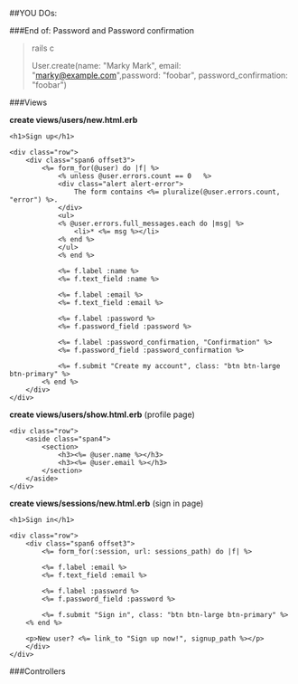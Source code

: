
##YOU DOs:

###End of: Password and Password confirmation

> rails c
> 
> User.create(name: "Marky Mark", email: "marky@example.com",password: "foobar", password_confirmation: "foobar")


###Views

**create views/users/new.html.erb**


	<h1>Sign up</h1>

	<div class="row">
  		<div class="span6 offset3">
    		<%= form_for(@user) do |f| %>
      			<% unless @user.errors.count == 0   %>
          		<div class="alert alert-error">
            		The form contains <%= pluralize(@user.errors.count, "error") %>.
          		</div>
        		<ul>
        		<% @user.errors.full_messages.each do |msg| %>
            		<li>* <%= msg %></li>
        		<% end %>
       			</ul>
        		<% end %>
        		
      			<%= f.label :name %>
      			<%= f.text_field :name %>

      			<%= f.label :email %>
      			<%= f.text_field :email %>

      			<%= f.label :password %>
      			<%= f.password_field :password %>

      			<%= f.label :password_confirmation, "Confirmation" %>
      			<%= f.password_field :password_confirmation %>

      			<%= f.submit "Create my account", class: "btn btn-large btn-primary" %>
    		<% end %>
  		</div>
	</div>


**create views/users/show.html.erb** (profile page)

	<div class="row">
  		<aside class="span4">
    		<section>
      			<h3><%= @user.name %></h3>
      			<h3><%= @user.email %></h3>
    		</section>
  		</aside>
	</div>
	
	
**create views/sessions/new.html.erb** (sign in page)


	<h1>Sign in</h1>

	<div class="row">
  		<div class="span6 offset3">
    		<%= form_for(:session, url: sessions_path) do |f| %>

      		<%= f.label :email %>
      		<%= f.text_field :email %>

      		<%= f.label :password %>
      		<%= f.password_field :password %>

      		<%= f.submit "Sign in", class: "btn btn-large btn-primary" %>
    	<% end %>

    	<p>New user? <%= link_to "Sign up now!", signup_path %></p>
  		</div>
	</div>


###Controllers

	

